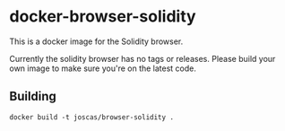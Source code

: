 # docker-browser-solidity

This is a docker image for the Solidity browser.

Currently the solidity browser has no tags or releases. Please build your own image to make sure you're on the latest code.

## Building

```docker build -t joscas/browser-solidity .```
